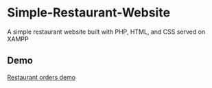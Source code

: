 # Simple-Restaurant-Website

A simple restaurant website built with PHP, HTML, and CSS served on XAMPP

## Demo
[Restaurant orders demo](https://youtu.be/lnrASSRj0-I)
